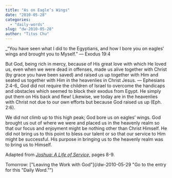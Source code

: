 ```yaml
---
title: "As on Eagle’s Wings"
date: "2010-05-28"
categories: 
  - "daily-words"
slug: "dw-2010-05-28"
author: "Titus Chu"
---
```


_“You have seen what I did to the Egyptians, and how I bore you on eagles’ wings and brought you to Myself.” — Exodus 19:4

But God, being rich in mercy, because of His great love with which He loved us, even when we were dead in offenses, made us alive together with Christ (by grace you have been saved) and raised us up together with Him and seated us together with Him in the heavenlies in Christ Jesus. — Ephesians 2:4-6_ God did not require the children of Israel to overcome the handicaps and obstacles which seemed to block their exodus from Egypt. He simply put them on His back and flew! Likewise, we today are in the heavenlies with Christ not due to our own efforts but because God raised us up (Eph. 2:6).

We did not climb up to this high peak; God bore us on eagles’ wings. God brought us out of where we were and placed us in the heavenly realm so that our focus and enjoyment might be nothing other than Christ Himself. He did not bring us to this point to bless our talent or so that our service to Him might be successful. His purpose in bringing us to the heavenly realm was to bring us to Himself.

Adapted from [_Joshua: A Life of Service,_](/book-joshua/ "Go to the listing for this book.") pages 8-9.

Tomorrow: ["Leaving the Work with God"](/dw-2010-05-29 "Go to the entry for this "Daily Word."")

